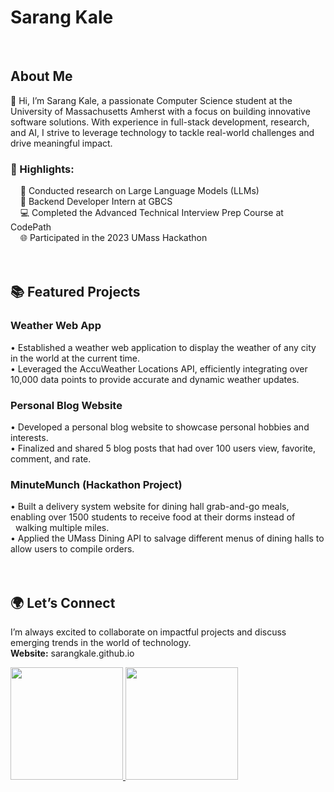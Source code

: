 # Sarang Kale
<br>

## About Me
👋 Hi, I’m Sarang Kale, a passionate Computer Science student at the University of Massachusetts Amherst with a focus on building innovative software solutions. With experience in full-stack development, research, and AI, I strive to leverage technology to tackle real-world challenges and drive meaningful impact.

### 🌟 Highlights:
&nbsp;&nbsp;&nbsp;&nbsp;🔬 Conducted research on Large Language Models (LLMs)  
&nbsp;&nbsp;&nbsp;&nbsp;🚀 Backend Developer Intern at GBCS  
&nbsp;&nbsp;&nbsp;&nbsp;💻 Completed the Advanced Technical Interview Prep Course at CodePath
<br>
&nbsp;&nbsp;&nbsp;&nbsp;🌐 Participated in the 2023 UMass Hackathon
<br><br><br>


## 📚 Featured Projects
### Weather Web App
• Established a weather web application to display the weather of any city in the world at the current time. <br>
• Leveraged the AccuWeather Locations API, efficiently integrating over 10,000 data points to provide accurate
and dynamic weather updates.
### Personal Blog Website
• Developed a personal blog website to showcase personal hobbies and interests. <br>
• Finalized and shared 5 blog posts that had over 100 users view, favorite, comment, and rate.
### MinuteMunch (Hackathon Project)
• Built a delivery system website for dining hall grab-and-go meals, enabling over 1500 students to receive food
at their dorms instead of &nbsp;&nbsp;walking multiple miles. <br>
• Applied the UMass Dining API to salvage different menus of dining halls to allow users to compile orders.
<br><br><br>


## 🌍 Let’s Connect
I’m always excited to collaborate on impactful projects and discuss emerging trends in the world of technology.
<br>
**Website:** sarangkale.github.io
<br>
<p>
  <a href="mailto:sarangkale04@gmail.com">
    <img src="https://img.shields.io/badge/-Gmail-D14836?style=for-the-badge&logo=Gmail&logoColor=white" width="180">
  </a>
  <a href="https://www.linkedin.com/in/sarang-kale-783876275/">
    <img src="https://img.shields.io/badge/-LinkedIn-blue?style=for-the-badge&logo=Linkedin&logoColor=white" width="180">
  </a>
</p>
<br>
